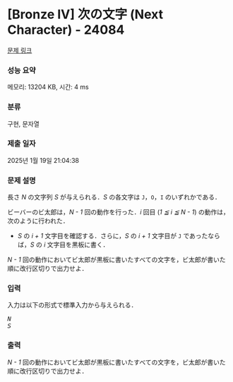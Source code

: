 # [Bronze IV] 次の文字 (Next Character) - 24084 

[문제 링크](https://www.acmicpc.net/problem/24084) 

### 성능 요약

메모리: 13204 KB, 시간: 4 ms

### 분류

구현, 문자열

### 제출 일자

2025년 1월 19일 21:04:38

### 문제 설명

<p>長さ <var>N</var> の文字列 <var>S</var> が与えられる．<var>S</var> の各文字は <code>J</code>，<code>O</code>，<code>I</code> のいずれかである．</p>

<p>ビーバーのビ太郎は，<var>N - 1</var> 回の動作を行った．<var>i</var> 回目 (<var>1 ≦ i ≦ N - 1</var>) の動作は，次のように行われた．</p>

<ul>
	<li><var>S</var> の <var>i + 1</var> 文字目を確認する．さらに，<var>S</var> の <var>i + 1</var> 文字目が <code>J</code> であったならば，<var>S</var> の <var>i</var> 文字目を黒板に書く．</li>
</ul>

<p><var>N - 1</var> 回の動作においてビ太郎が黒板に書いたすべての文字を，ビ太郎が書いた順に改行区切りで出力せよ．</p>

### 입력 

 <p>入力は以下の形式で標準入力から与えられる．</p>

<pre><var>N</var>
<var>S</var></pre>

### 출력 

 <p><var>N - 1</var> 回の動作においてビ太郎が黒板に書いたすべての文字を，ビ太郎が書いた順に改行区切りで出力せよ．</p>

